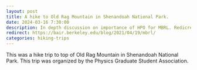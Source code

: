 ```yaml
---
layout: post
title: A hike to Old Rag Mountain in Shenandoah National Park.
date: 2024-03-16 7:30:00
description: In depth discussion on importance of HPO for MBRL. Redicrects to the post on Berkeley AI Research.
redirect: https://bair.berkeley.edu/blog/2021/04/19/mbrl/
categories: hiking-trips
---
```


This was a hike trip to top of Old Rag Mountain in Shenandoah National Park. This trip was organized by the Physics Graduate Student Association. 
